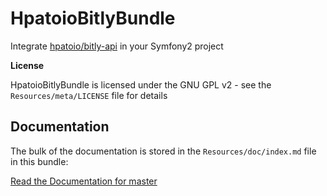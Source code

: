 HpatoioBitlyBundle
=================

Integrate [hpatoio/bitly-api](https://github.com/hpatoio/bitly-api) in your Symfony2 project

**License**

HpatoioBitlyBundle is licensed under the GNU GPL v2 - see the `Resources/meta/LICENSE` file for details

Documentation
-------------

The bulk of the documentation is stored in the `Resources/doc/index.md` file in this bundle:

[Read the Documentation for master](https://github.com/hpatoio/BitlyBundle/blob/master/Resources/doc/index.md)
